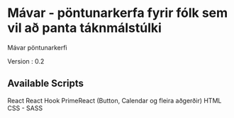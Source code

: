 # Mávar - pöntunarkerfa fyrir fólk sem vil að panta táknmálstúlki

Mávar pöntunarkerfi 

Version : 0.2

## Available Scripts

React
React Hook
PrimeReact (Button, Calendar og fleira aðgerðir)
HTML
CSS - SASS 
